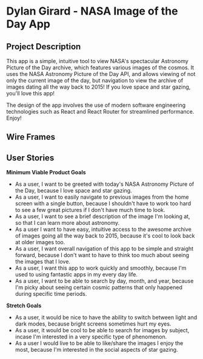 # Dylan Girard - NASA Image of the Day App

## Project Description

This app is a simple, intuitive tool to view NASA's spectacular Astronomy Picture of the Day archive, which features various images of the cosmos. It uses the NASA Astronomy Picture of the Day API, and allows viewing of not only the current image of the day, but navigation to view the archive of images dating all the way back to 2015! If you love space and star gazing, you'll love this app!

The design of the app involves the use of modern software engineering technologies such as React and React Router for streamlined performance. Enjoy!

## Wire Frames



## User Stories

**Minimum Viable Product Goals**

- As a user, I want to be greeted with today's NASA Astronomy Picture of the Day, because I love space and star gazing.
- As a user, I want to easily navigate to previous images from the home screen with a single button, because I shouldn't have to work too hard to see a few great pictures if I don't have much time to look.
- As a user, I want to see a brief description of the image I'm looking at, so that I can learn more about astronomy.
- As a user I want to have easy, intuitive access to the awesome archive of images going all the way back to 2015, because it's cool to look back at older images too.
- As a user, I want overall navigation of this app to be simple and straight forward, because I don't want to have to think too much about seeing the images that I love.
- As a user, I want this app to work quickly and smoothly, because I'm used to using fantastic apps in my every day life.
- As a user, I want to be able to search by day, month, and year, because I'm picky about seeing certain cosmic patterns that only happened during specific time periods.

**Stretch Goals**

- As a user, it would be nice to have the ability to switch between light and dark modes, because bright screens sometimes hurt my eyes.
- As a user, it would be cool to be able to search for images by subject, incase I'm interested in a very specific type of phenomenon.
- As a user I would live to be able to like/share the images I enjoy the most, because I'm interested in the social aspects of star gazing.